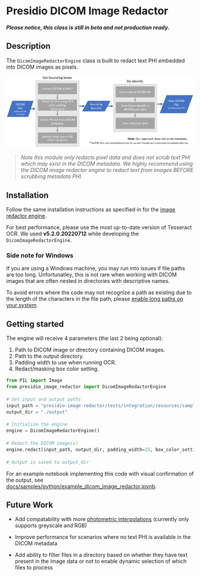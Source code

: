 # Presidio DICOM Image Redactor

***Please notice, this class is still in beta and not production ready.***

## Description

The `DicomImageRedactorEngine` class is built to redact text PHI embedded into DICOM images as pixels.

![Flow Diagram](./dicom_image_redact_process.png)

> *Note this module only redacts pixel data and does not scrub text PHI which may exist in the DICOM metadata. We highly recommend using the DICOM image redactor engine to redact text from images BEFORE scrubbing metadata PHI.*

## Installation

Follow the same installation instructions as specified in for the [image redactor engine](../presidio-image-redactor/README.MD).

For best performance, please use the most up-to-date version of Tesseract OCR. We used **v5.2.0.20220712** while developing the `DicomImageRedactorEngine`.

### Side note for Windows

If you are using a Windows machine, you may run into issues if file paths are too long. Unfortunatley, this is not rare when working with DICOM images that are often nested in directories with descriptive names.

To avoid errors where the code may not recognize a path as existing due to the length of the characters in the file path, please [enable long paths on your system](https://learn.microsoft.com/en-us/answers/questions/293227/longpathsenabled.html).

## Getting started

The engine will receive 4 parameters (the last 2 being optional):

1. Path to DICOM image or directory containing DICOM images.
2. Path to the output directory.
3. Padding width to use when running OCR.
4. Redact/masking box color setting.

```python
from PIL import Image
from presidio_image_redactor import DicomImageRedactorEngine

# Set input and output paths
input_path = "presidio-image-redactor/tests/integration/resources/sample.dcm"
output_dir = "./output"

# Initialize the engine
engine = DicomImageRedactorEngine()

# Redact the DICOM image(s)
engine.redact(input_path, output_dir, padding_width=25, box_color_setting="contrast")

# Output is saved to output_dir
```

For an example notebook implementing this code with visual confirmation of the output, see [docs/samples/python/example_dicom_image_redactor.ipynb](../docs/samples/python/example_dicom_image_redactor.ipynb).

## Future Work

* Add compatability with more [photometric interpolations](https://www.dicomobjects.com/kb/Photometric-Interpretations/#:~:text=Photometric%20Interpretations%20DICOM%20allows%20various%20relationships%20between%20the,0028%2C0004%20and%20every%20image%20should%20have%20that%20value.) (currently only supports greyscale and RGB)

* Improve performance for scenarios where no text PHI is available in the DICOM metadata

* Add ability to filter files in a directory based on whether they have text present in the image data or not to enable dynamic selection of which files to process
